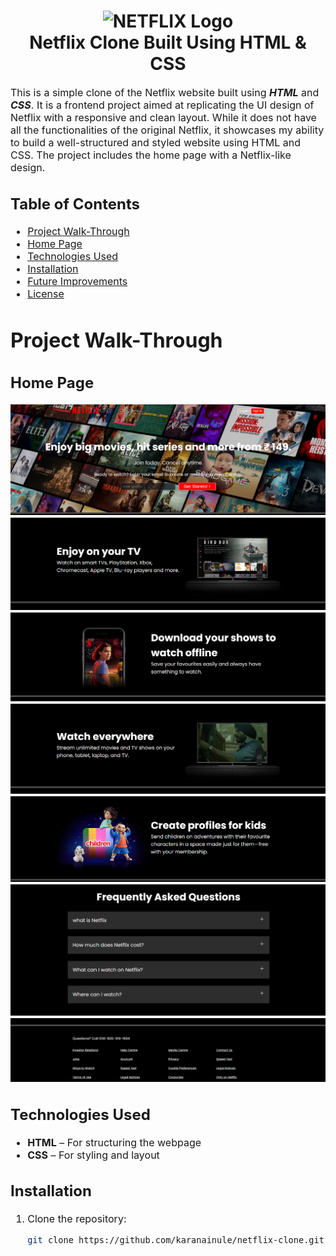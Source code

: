 <h1 align="center">
  <img title="Netflix" src="https://fhsknightlife.com/wp-content/uploads/2020/04/uVASXqvMzyUrAPfSn9pMtxOC7s89ulzdDKBdtqCP.png" alt="NETFLIX Logo" width="400" />
  <br>
  Netflix Clone Built Using HTML & CSS
</h1>

<p><font size="3">
  This is a simple clone of the Netflix website built using <strong><em>HTML</em></strong> and <strong><em>CSS</em></strong>. It is a frontend project aimed at replicating the UI design of Netflix with a responsive and clean layout. While it does not have all the functionalities of the original Netflix, it showcases my ability to build a well-structured and styled website using HTML and CSS. The project includes the home page with a Netflix-like design.
  <br>
</p>

## Table of Contents

- [Project Walk-Through](#project-walk-through)
- [Home Page](#home-page)
- [Technologies Used](#technologies-used)
- [Installation](#installation)
- [Future Improvements](#future-improvements)
- [License](#license)

# Project Walk-Through

## Home Page

<div align="center"><a name="menu"></a>

![ScreenShot](assets/images/Readme/1.png)
![ScreenShot](assets/images/Readme/2.png)
![ScreenShot](assets/images/Readme/3.png)
![ScreenShot](assets/images/Readme/4.png)
![ScreenShot](assets/images/Readme/5.png)
![ScreenShot](assets/images/Readme/6.png)
![ScreenShot](assets/images/Readme/7.png)


</div>

## Technologies Used
- **HTML** – For structuring the webpage  
- **CSS** – For styling and layout  

## Installation
1. Clone the repository:  
   ```bash
   git clone https://github.com/karanainule/netflix-clone.git
